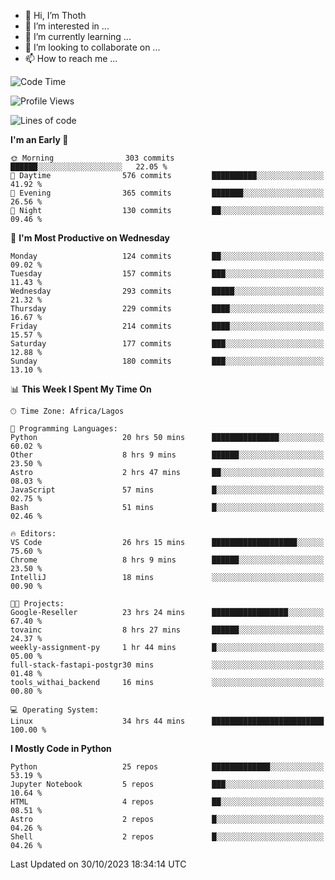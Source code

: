 <!---
thoth2357/thoth2357 is a ✨ special ✨ repository because its `README.md` (this file) appears on your GitHub profile.
You can click the Preview link to take a look at your changes.
--->

- 👋 Hi, I’m Thoth
- 👀 I’m interested in ...
- 🌱 I’m currently learning ...
- 💞️ I’m looking to collaborate on ...
- 📫 How to reach me ...




<!--START_SECTION:waka-->
![Code Time](http://img.shields.io/badge/Code%20Time-2%2C374%20hrs%203%20mins-blue)

![Profile Views](http://img.shields.io/badge/Profile%20Views-0-blue)

![Lines of code](https://img.shields.io/badge/From%20Hello%20World%20I%27ve%20Written-30.1%20million%20lines%20of%20code-blue)

**I'm an Early 🐤** 

```text
🌞 Morning                303 commits         ██████░░░░░░░░░░░░░░░░░░░   22.05 % 
🌆 Daytime                576 commits         ██████████░░░░░░░░░░░░░░░   41.92 % 
🌃 Evening                365 commits         ███████░░░░░░░░░░░░░░░░░░   26.56 % 
🌙 Night                  130 commits         ██░░░░░░░░░░░░░░░░░░░░░░░   09.46 % 
```
📅 **I'm Most Productive on Wednesday** 

```text
Monday                   124 commits         ██░░░░░░░░░░░░░░░░░░░░░░░   09.02 % 
Tuesday                  157 commits         ███░░░░░░░░░░░░░░░░░░░░░░   11.43 % 
Wednesday                293 commits         █████░░░░░░░░░░░░░░░░░░░░   21.32 % 
Thursday                 229 commits         ████░░░░░░░░░░░░░░░░░░░░░   16.67 % 
Friday                   214 commits         ████░░░░░░░░░░░░░░░░░░░░░   15.57 % 
Saturday                 177 commits         ███░░░░░░░░░░░░░░░░░░░░░░   12.88 % 
Sunday                   180 commits         ███░░░░░░░░░░░░░░░░░░░░░░   13.10 % 
```


📊 **This Week I Spent My Time On** 

```text
🕑︎ Time Zone: Africa/Lagos

💬 Programming Languages: 
Python                   20 hrs 50 mins      ███████████████░░░░░░░░░░   60.02 % 
Other                    8 hrs 9 mins        ██████░░░░░░░░░░░░░░░░░░░   23.50 % 
Astro                    2 hrs 47 mins       ██░░░░░░░░░░░░░░░░░░░░░░░   08.03 % 
JavaScript               57 mins             █░░░░░░░░░░░░░░░░░░░░░░░░   02.75 % 
Bash                     51 mins             █░░░░░░░░░░░░░░░░░░░░░░░░   02.46 % 

🔥 Editors: 
VS Code                  26 hrs 15 mins      ███████████████████░░░░░░   75.60 % 
Chrome                   8 hrs 9 mins        ██████░░░░░░░░░░░░░░░░░░░   23.50 % 
IntelliJ                 18 mins             ░░░░░░░░░░░░░░░░░░░░░░░░░   00.90 % 

🐱‍💻 Projects: 
Google-Reseller          23 hrs 24 mins      █████████████████░░░░░░░░   67.40 % 
tovainc                  8 hrs 27 mins       ██████░░░░░░░░░░░░░░░░░░░   24.37 % 
weekly-assignment-py     1 hr 44 mins        █░░░░░░░░░░░░░░░░░░░░░░░░   05.00 % 
full-stack-fastapi-postgr30 mins             ░░░░░░░░░░░░░░░░░░░░░░░░░   01.48 % 
tools_withai_backend     16 mins             ░░░░░░░░░░░░░░░░░░░░░░░░░   00.80 % 

💻 Operating System: 
Linux                    34 hrs 44 mins      █████████████████████████   100.00 % 
```

**I Mostly Code in Python** 

```text
Python                   25 repos            █████████████░░░░░░░░░░░░   53.19 % 
Jupyter Notebook         5 repos             ███░░░░░░░░░░░░░░░░░░░░░░   10.64 % 
HTML                     4 repos             ██░░░░░░░░░░░░░░░░░░░░░░░   08.51 % 
Astro                    2 repos             █░░░░░░░░░░░░░░░░░░░░░░░░   04.26 % 
Shell                    2 repos             █░░░░░░░░░░░░░░░░░░░░░░░░   04.26 % 
```




 Last Updated on 30/10/2023 18:34:14 UTC
<!--END_SECTION:waka-->
<!--![](http://github-profile-summary-cards.vercel.app/api/cards/profile-details?username=thoth2357&theme=2077)

![](http://github-profile-summary-cards.vercel.app/api/cards/stats?username=thoth2357&theme=2077)![](http://github-profile-summary-cards.vercel.app/api/cards/productive-time?username=thoth2357&theme=2077&utcOffset=8) -->
